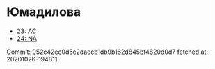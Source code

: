 # Юмадилова
- [23: AC](23.md)
- [24: NA](24.md)

Commit: 952c42ec0d5c2daecb1db9b162d845bf4820d0d7
 fetched at: 20201026-194811

